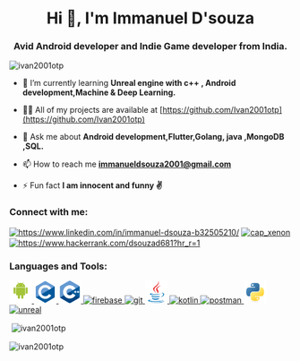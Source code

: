 <h1 align="center">Hi 👋, I'm Immanuel D'souza</h1>
<h3 align="center">Avid Android developer and Indie Game developer from India.</h3>

<p align="left"> <img src="https://komarev.com/ghpvc/?username=ivan2001otp&label=Profile%20views&color=0e75b6&style=flat" alt="ivan2001otp" /> </p>

- 🌱 I’m currently learning **Unreal engine with c++ , Android development,Machine & Deep Learning.**

- 👨‍💻 All of my projects are available at [https://github.com/Ivan2001otp](https://github.com/Ivan2001otp)

- 💬 Ask me about **Android development,Flutter,Golang, java ,MongoDB ,SQL.**

- 📫 How to reach me **immanueldsouza2001@gmail.com**

- ⚡ Fun fact **I am innocent and funny ✌️**

<h3 align="left">Connect with me:</h3>
<p align="left">
<a href="https://linkedin.com/in/https://www.linkedin.com/in/immanuel-dsouza-b32505210/" target="blank"><img align="center" src="https://raw.githubusercontent.com/rahuldkjain/github-profile-readme-generator/master/src/images/icons/Social/linked-in-alt.svg" alt="https://www.linkedin.com/in/immanuel-dsouza-b32505210/" height="30" width="40" /></a>
<a href="https://instagram.com/cap_xenon" target="blank"><img align="center" src="https://raw.githubusercontent.com/rahuldkjain/github-profile-readme-generator/master/src/images/icons/Social/instagram.svg" alt="cap_xenon" height="30" width="40" /></a>
<a href="https://www.hackerrank.com/https://www.hackerrank.com/dsouzad681?hr_r=1" target="blank"><img align="center" src="https://raw.githubusercontent.com/rahuldkjain/github-profile-readme-generator/master/src/images/icons/Social/hackerrank.svg" alt="https://www.hackerrank.com/dsouzad681?hr_r=1" height="30" width="40" /></a>
</p>

<h3 align="left">Languages and Tools:</h3>
<p align="left"> <a href="https://developer.android.com" target="_blank" rel="noreferrer"> <img src="https://raw.githubusercontent.com/devicons/devicon/master/icons/android/android-original-wordmark.svg" alt="android" width="40" height="40"/> </a> <a href="https://www.cprogramming.com/" target="_blank" rel="noreferrer"> <img src="https://raw.githubusercontent.com/devicons/devicon/master/icons/c/c-original.svg" alt="c" width="40" height="40"/> </a> <a href="https://www.w3schools.com/cpp/" target="_blank" rel="noreferrer"> <img src="https://raw.githubusercontent.com/devicons/devicon/master/icons/cplusplus/cplusplus-original.svg" alt="cplusplus" width="40" height="40"/> </a> <a href="https://firebase.google.com/" target="_blank" rel="noreferrer"> <img src="https://www.vectorlogo.zone/logos/firebase/firebase-icon.svg" alt="firebase" width="40" height="40"/> </a> <a href="https://git-scm.com/" target="_blank" rel="noreferrer"> <img src="https://www.vectorlogo.zone/logos/git-scm/git-scm-icon.svg" alt="git" width="40" height="40"/> </a> <a href="https://www.java.com" target="_blank" rel="noreferrer"> <img src="https://raw.githubusercontent.com/devicons/devicon/master/icons/java/java-original.svg" alt="java" width="40" height="40"/> </a> <a href="https://kotlinlang.org" target="_blank" rel="noreferrer"> <img src="https://www.vectorlogo.zone/logos/kotlinlang/kotlinlang-icon.svg" alt="kotlin" width="40" height="40"/> </a> <a href="https://postman.com" target="_blank" rel="noreferrer"> <img src="https://www.vectorlogo.zone/logos/getpostman/getpostman-icon.svg" alt="postman" width="40" height="40"/> </a> <a href="https://www.python.org" target="_blank" rel="noreferrer"> <img src="https://raw.githubusercontent.com/devicons/devicon/master/icons/python/python-original.svg" alt="python" width="40" height="40"/> </a> <a href="https://unrealengine.com/" target="_blank" rel="noreferrer"> <img src="https://raw.githubusercontent.com/kenangundogan/fontisto/036b7eca71aab1bef8e6a0518f7329f13ed62f6b/icons/svg/brand/unreal-engine.svg" alt="unreal" width="40" height="40"/> </a> </p>

<p>&nbsp;<img align="center" src="https://github-readme-stats.vercel.app/api?username=ivan2001otp&show_icons=true&locale=en" alt="ivan2001otp" /></p>

<p><img align="center" src="https://github-readme-streak-stats.herokuapp.com/?user=ivan2001otp&" alt="ivan2001otp" /></p>
